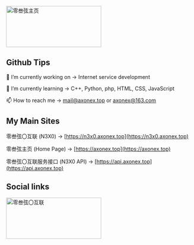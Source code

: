 <a href="https://axonex.top"><img src="https://resources.axonex.top/img/AxoNex_sized.png" alt="零叁弦主页" width="256" height="111"></a>

## Github Tips
🔭 I’m currently working on -> Internet service development

🌱 I’m currently learning -> C++, Python, php, HTML, CSS, JavaScript

📫 How to reach me -> mail@axonex.top or axonex@163.com

## My Main Sites
零叁弦〇互联 (N3X0) -> [https://n3x0.axonex.top](https://n3x0.axonex.top)

零叁弦主页 (Home Page) -> [https://axonex.top](https://axonex.top)

零叁弦〇互联服务接口 (N3X0 API) -> [https://api.axonex.top](https://api.axonex.top)

## Social links
<a href="https://n3x0.axonex.top"><img src="https://resources.axonex.top/img/N3X0_sized.png" alt="零叁弦〇互联" width="256" height="111"></a>

<!--
**AxoNex/AxoNex** is a ✨ _special_ ✨ repository because its `README.md` (this file) appears on your GitHub profile.

Here are some ideas to get you started:

- 🔭 I’m currently working on ...
- 🌱 I’m currently learning ...
- 👯 I’m looking to collaborate on ...
- 🤔 I’m looking for help with ...
- 💬 Ask me about ...
- 📫 How to reach me: ...
- 😄 Pronouns: ...
- ⚡ Fun fact: ...
-->
